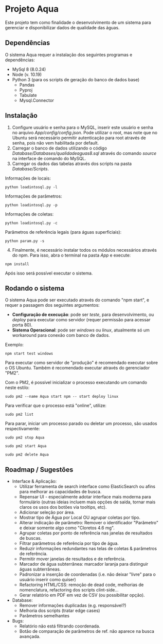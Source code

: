 # Projeto Aqua
Este projeto tem como finalidade o desenvolvimento de um sistema para gerenciar e disponibilizar dados de qualidade das águas.

## Dependências
O sistema Aqua requer a instalação dos seguintes programas e dependências:
* MySql 8 (8.0.24)
* Node (v. 10.19)
* Python 3 (para os scripts de geração do banco de dados base)
   * Pandas
   * Pyproj
   * Tabulate
   * Mysql.Connector
 
## Instalação
1) Configure usuário e senha para o MySQL, inserir este usuário e senha no arquivo *App/config/config.json*. 
Pode utilizar o root, mas note que no Ubuntu será necessário permitir autenticação para root através de senha, pois não vem habilitada por default.
2) Carregar o banco de dados utilizando o código *Database/Databases/qualidadeaguas8.sql* através do comando *source* na interface de comando do MySQL.
3) Carregar os dados das tabelas através dos scripts na pasta *Database/Scripts*.

Informações de locais:
```
python loadintosql.py -l
```
Informações de parâmetros:
```
python loadintosql.py -p
```
Informações de coletas:
```
python loadintosql.py -c
```
Parâmetros de referência legais (para águas superficiais):
```
python param.py -s
```
4) Finalmente, é necessário instalar todos os módulos necessários através do npm. Para isso, abra o terminal na pasta *App* e execute:
```
npm install
```
Após isso será possível executar o sistema.

## Rodando o sistema
O sistema Aqua pode ser executado através do comando "npm start", e requer a passagem dos seguintes argumentos:
* **Configuração de execução**: pode ser *teste*, para desenvolvimento, ou *deploy* para executar como servidor (requer permissão para acessar porta 80).
* **Sistema Operacional**: pode ser *windows* ou *linux*, atualmente só um workaround para conexão com banco de dados.

Exemplo:
```
npm start test windows
```

Para executar como servidor de "produção" é recomendado executar sobre o OS Ubuntu. Também é recomendado executar através do gerenciador "PM2".

Com o PM2, é possível inicializar o processo executando um comando neste estilo:
```
sudo pm2 --name Aqua start npm -- start deploy linux
```
Para verificar que o processo está "online", utilize:
```
sudo pm2 list
```

Para parar, iniciar um processo parado ou deletar um processo, são usados respectivamente:
```
sudo pm2 stop Aqua
```
```
sudo pm2 start Aqua
```
```
sudo pm2 delete Aqua
```

## Roadmap / Sugestões
* Interface & Aplicação:
  * Utilizar ferramenta de search interface como ElasticSearch ou afins para melhorar as capacidades de busca.
  * Repensar UI - especialmente adotar interface mais moderna para formulário (outras ideias incluem mais opções de saída, tornar mais claros os usos dos botões via tooltips, etc).
  * Adicionar seleção por área.
  * Mostrar tipo de Água por Local OU agrupar coletas por tipo.
  * Alterar indicação de parâmetro: Remover o identificador "Parâmetro" e deixar somente algo como "Cloretos 4.6 mg".
  * Agrupar coletas por ponto de referência nas janelas de resultados de buscas.
  * Filtrar parâmetros de referência por tipo de água.
  * Reduzir informações redundantes nas telas de coletas & parâmetros de referência.
  * Permitir mover janelas de resultados e de referência.
  * Marcador de água subterrânea: marcador laranja para distinguir águas subterrâneas.
  * Padronizar a inserção de coordenadas (i.e. não deixar "livre" para o usuário inserir como quiser) 
  * Refactoring HTML/CSS: remoção de dead code, melhorias de nomenclatura, refactoring dos scripts clint-side...
  * Gerar relatório em PDF em vez de CSV (ou possibilitar opção).
* Database:
  * Remover informações duplicadas (e.g. responsável?)
  * Melhoria dos scripts (tratar edge cases)
  * Parâmetros semelhantes
* Bugs:
  *  Relatório não está filtrando coordenada.
  *  Botão de comparação de parâmetros de ref. não aparece na busca avançada.
